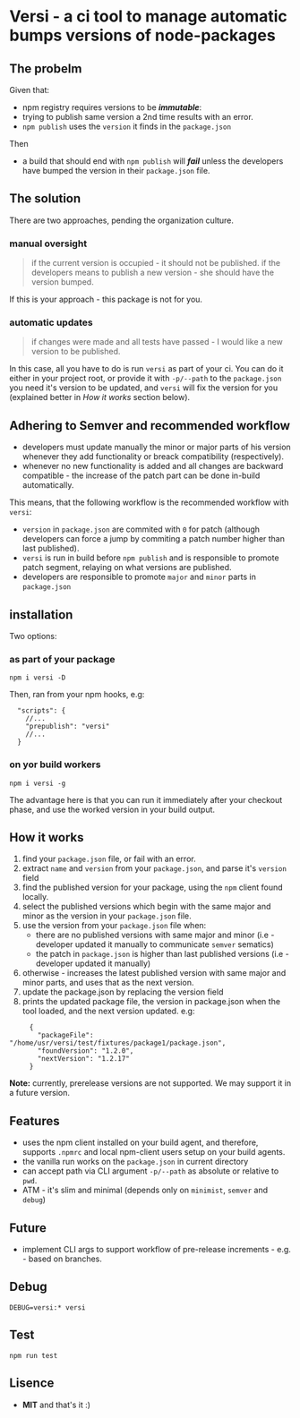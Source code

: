 # Versi - a ci tool to manage automatic bumps versions of node-packages

## The probelm
Given that:
- npm registry requires versions to be ***immutable***:
- trying to publish same version a 2nd time results with an error.
- `npm publish` uses the `version` it finds in the `package.json`

Then
- a build that should end with `npm publish` will ***fail*** unless the developers have bumped the version in their `package.json` file.

## The solution

There are two approaches, pending the organization culture.

### manual oversight
 > if the current version is occupied - it should not be published.
 > if the developers means to publish a new version - she should have the version bumped.

If this is your approach - this package is not for you.

### automatic updates
 > if changes were made and all tests have passed - I would like a new version to be published.

In this case, all you have to do is run `versi` as part of your ci.
You can do it either in your project root, or provide it with `-p/--path` to the `package.json` you need it's version to be updated, and `versi` will fix the version for you (explained better in *How it works* section below).

## Adhering to Semver and recommended workflow
 - developers must update manually the minor or major parts of his version whenever they add functionality or breack compatibility (respectively).
 - whenever no new functionality is added and all changes are backward compatible - the increase of the patch part can be done in-build automatically.

This means, that the following workflow is the recommended workflow with `versi`:
 - `version` in `package.json` are commited with `0` for patch (although developers can force a jump by commiting a patch number higher than last published).
 - `versi` is run in build before `npm publish` and is responsible to promote patch segment, relaying on what versions are published.
 - developers are responsible to promote `major` and `minor` parts in `package.json`

## installation

Two options:

### as part of your package

```
npm i versi -D
```

Then, ran from your npm hooks, e.g:

```
  "scripts": {
    //...
    "prepublish": "versi"
    //...
  }
```

### on yor build workers

```
npm i versi -g
```

The advantage here is that you can run it immediately after your checkout phase, and use the worked version in your build output.



## How it works
1. find your `package.json` file, or fail with an error.
2. extract `name` and `version` from your `package.json`, and parse it's `version` field
3. find the published version for your package, using the `npm` client found locally.
4. select the published versions which begin with the same major and minor as the version in your `package.json` file.
5. use the version from your `package.json` file when:
    - there are no published versions with same major and minor (i.e - developer updated it manually to communicate `semver` sematics)
    - the patch in `package.json` is higher than last published versions (i.e - developer updated it manually)
6. otherwise - increases the latest published version with same major and minor parts, and uses that as the next version.
7. update the package.json by replacing the version field
8. prints the updated package file, the version in package.json when the tool loaded, and the next version updated. e.g:
```
     { 
       "packageFile": "/home/usr/versi/test/fixtures/package1/package.json",
       "foundVersion": "1.2.0",
       "nextVersion": "1.2.17"
     }
```

**Note:** currently, prerelease versions are not supported. We may support it in a future version.

## Features
- uses the npm client installed on your build agent, and therefore, supports `.npmrc` and local npm-client users setup on your build agents.
- the vanilla run works on the `package.json` in current directory
- can accept path via CLI argument `-p/--path` as absolute or relative to `pwd`.
- ATM - it's slim and minimal (depends only on `minimist`, `semver` and `debug`)

## Future
- implement CLI args to support workflow of pre-release increments - e.g. - based on branches.

## Debug
```
DEBUG=versi:* versi
```

## Test
```
npm run test
```

## Lisence
- **MIT** and that's it :)